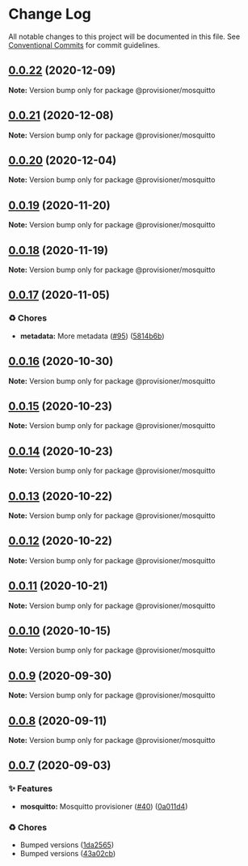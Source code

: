 # Change Log

All notable changes to this project will be documented in this file.
See [Conventional Commits](https://conventionalcommits.org) for commit guidelines.

## [0.0.22](https://github.com/c6o/provisioners/compare/v0.0.21...v0.0.22) (2020-12-09)

**Note:** Version bump only for package @provisioner/mosquitto





## [0.0.21](https://github.com/c6o/provisioners/compare/v0.0.20...v0.0.21) (2020-12-08)

**Note:** Version bump only for package @provisioner/mosquitto





## [0.0.20](https://github.com/c6o/provisioners/compare/v0.0.19...v0.0.20) (2020-12-04)

**Note:** Version bump only for package @provisioner/mosquitto





## [0.0.19](https://github.com/c6o/provisioners/compare/v0.0.18...v0.0.19) (2020-11-20)

**Note:** Version bump only for package @provisioner/mosquitto





## [0.0.18](https://github.com/c6o/provisioners/compare/v0.0.17...v0.0.18) (2020-11-19)

**Note:** Version bump only for package @provisioner/mosquitto





## [0.0.17](https://github.com/c6o/provisioners/compare/v0.0.16...v0.0.17) (2020-11-05)


### ♻️ Chores

* **metadata:** More metadata ([#95](https://github.com/c6o/provisioners/issues/95)) ([5814b6b](https://github.com/c6o/provisioners/commit/5814b6b32af95c63e64b2ed166ca8138b82dc229))





## [0.0.16](https://github.com/c6o/provisioners/compare/v0.0.15...v0.0.16) (2020-10-30)

**Note:** Version bump only for package @provisioner/mosquitto





## [0.0.15](https://github.com/c6o/provisioners/compare/v0.0.14...v0.0.15) (2020-10-23)

**Note:** Version bump only for package @provisioner/mosquitto





## [0.0.14](https://github.com/c6o/provisioners/compare/v0.0.13...v0.0.14) (2020-10-23)

**Note:** Version bump only for package @provisioner/mosquitto





## [0.0.13](https://github.com/c6o/provisioners/compare/v0.0.12...v0.0.13) (2020-10-22)

**Note:** Version bump only for package @provisioner/mosquitto





## [0.0.12](https://github.com/c6o/provisioners/compare/v0.0.11...v0.0.12) (2020-10-22)

**Note:** Version bump only for package @provisioner/mosquitto





## [0.0.11](https://github.com/c6o/provisioners/compare/v0.0.10...v0.0.11) (2020-10-21)

**Note:** Version bump only for package @provisioner/mosquitto





## [0.0.10](https://github.com/c6o/provisioners/compare/v0.0.9...v0.0.10) (2020-10-15)

**Note:** Version bump only for package @provisioner/mosquitto





## [0.0.9](https://github.com/c6o/provisioners/compare/v0.0.8...v0.0.9) (2020-09-30)

**Note:** Version bump only for package @provisioner/mosquitto





## [0.0.8](https://github.com/c6o/provisioners/compare/v0.0.7...v0.0.8) (2020-09-11)

**Note:** Version bump only for package @provisioner/mosquitto





## [0.0.7](https://github.com/c6o/provisioners/compare/v0.0.6...v0.0.7) (2020-09-03)


### ✨ Features

* **mosquitto:** Mosquitto provisioner ([#40](https://github.com/c6o/provisioners/issues/40)) ([0a011d4](https://github.com/c6o/provisioners/commit/0a011d46992a13016d02433691f0d44099d0c052))


### ♻️ Chores

* Bumped versions ([1da2565](https://github.com/c6o/provisioners/commit/1da25659e5cbe7989a20537e62f2cc730005a699))
* Bumped versions ([43a02cb](https://github.com/c6o/provisioners/commit/43a02cbde47a491bd5d318fe896d9922cdc71ba4))
